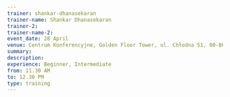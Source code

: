 ```yaml
---
trainer: shankar-dhanasekaran
trainer-name: Shankar Dhanasekaran
trainer-2:
trainer-name-2:
event_date: 28 April
venue: Centrum Konferencyjne, Golden Floor Tower, ul. Chłodna 51, 00-867 Warszawa
summary:
description:
experience: Beginner, Intermediate
from: 11.30 AM
to: 12.30 PM
type: training
---
```

